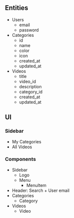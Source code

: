 ## Entities
- Users
    - email
    - password
- Categories
    - id
    - name
    - color
    - icon
    - created_at
    - updated_at
- Videos
    - title
    - video_id
    - description
    - category_id
    - created_at
    - updated_at

## UI

### Sidebar
- My Categories
- All Videos


### Components
- Sidebar
    - Logo
    - Menu
        - MenuItem
- Header: Search + User email
- Categories
    - Category
- Videos
    - Video